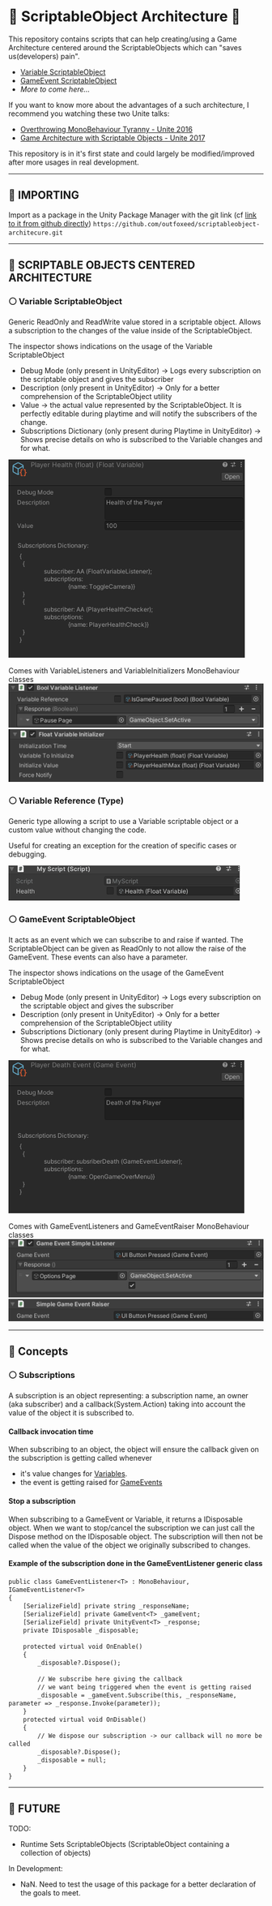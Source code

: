 # 📖 ScriptableObject Architecture 📖

This repository contains scripts that can help creating/using a Game Architecture centered around the ScriptableObjects
which can "saves us(developers) pain".
- [Variable ScriptableObject](#-variable-scriptableobject)
- [GameEvent ScriptableObject](#-gameevent-scriptableobject)
- *More to come here...*

If you want to know more about the advantages of a such architecture, I recommend you watching these two Unite talks:
- [Overthrowing MonoBehaviour Tyranny - Unite 2016](https://www.youtube.com/watch?v=6vmRwLYWNRo)
- [Game Architecture with Scriptable Objects - Unite 2017](https://www.youtube.com/watch?v=raQ3iHhE_Kk)

This repository is in it's first state and could largely be modified/improved after more usages in real development.

---
## 🔵 IMPORTING
Import as a package in the Unity Package Manager with the git link 
(cf [link to it from github directly](https://docs.unity3d.com/Manual/upm-ui-giturl.html))
`https://github.com/outfoxeed/scriptableobject-architecure.git`

---
## 🔵 SCRIPTABLE OBJECTS CENTERED ARCHITECTURE

### ⚪ Variable ScriptableObject
Generic ReadOnly and ReadWrite value stored in a scriptable object.
Allows a subscription to the changes of the value inside of the ScriptableObject.

The inspector shows indications on the usage of the Variable ScriptableObject
- Debug Mode (only present in UnityEditor) -> Logs every subscription on the scriptable object and gives the subscriber
- Description (only present in UnityEditor) -> Only for a better comprehension of the ScriptableObject utility
- Value -> the actual value represented by the ScriptableObject. It is perfectly editable during playtime and will notify the subscribers of the change.
- Subscriptions Dictionary (only present during Playtime in UnityEditor) -> Shows precise details on who is subscribed to the Variable changes and for what.

![Variable Inspector](Documentation/VariableInspector.png)

Comes with VariableListeners and VariableInitializers MonoBehaviour classes
![Variable Listener](Documentation/VariableListener.png)
![Variable Initializer](Documentation/VariableInitializer.png)

### ⚪ Variable Reference (Type)
Generic type allowing a script to use a Variable scriptable object or a custom value
without changing the code. 

Useful for creating an exception for the creation of specific cases or debugging. 

![Variable Reference](Documentation/VariableReference.gif)

### ⚪ GameEvent ScriptableObject
It acts as an event which we can subscribe to and raise if wanted. The ScriptableObject can be given as ReadOnly to not allow the raise of the GameEvent.
These events can also have a parameter.  

The inspector shows indications on the usage of the GameEvent ScriptableObject
- Debug Mode (only present in UnityEditor) -> Logs every subscription on the scriptable object and gives the subscriber
- Description (only present in UnityEditor) -> Only for a better comprehension of the ScriptableObject utility
- Subscriptions Dictionary (only present during Playtime in UnityEditor) -> Shows precise details on who is subscribed to the Variable changes and for what.

![Game Event Inspector](Documentation/GameEventInspector.png)

Comes with GameEventListeners and GameEventRaiser MonoBehaviour classes
![Game Event Listener](Documentation/GameEventListener.png)
![Game Event Raiser](Documentation/GameEventRaiser.png)

---
## 🔵 Concepts
### ⚪ Subscriptions
A subscription is an object representing: a subscription name, an owner (aka subscriber) 
and a callback(System.Action) taking into account the value of the object it is subscribed to.

#### Callback invocation time
When subscribing to an object, the object will ensure the callback given on the subscription 
is getting called whenever 
- it's value changes for [Variables](#-variable-scriptableobject). 
- the event is getting raised for [GameEvents](#-gameevent-scriptableobject)


#### Stop a subscription
When subscribing to a GameEvent or Variable, it returns a IDisposable object. When we want to stop/cancel the subscription we can just call the Dispose method on the IDisposable object.
The subscription will then not be called when the value of the object we originally subscribed to changes.

#### Example of the subscription done in the GameEventListener generic class
```
public class GameEventListener<T> : MonoBehaviour, IGameEventListener<T>
{
    [SerializeField] private string _responseName;
    [SerializeField] private GameEvent<T> _gameEvent;
    [SerializeField] private UnityEvent<T> _response;
    private IDisposable _disposable;
    
    protected virtual void OnEnable()
    {
        _disposable?.Dispose();
        
        // We subscribe here giving the callback 
        // we want being triggered when the event is getting raised 
        _disposable = _gameEvent.Subscribe(this, _responseName, parameter => _response.Invoke(parameter));
    }
    protected virtual void OnDisable()
    {
        // We dispose our subscription -> our callback will no more be called
        _disposable?.Dispose();
        _disposable = null;
    }
}
```

---
## 🔵 FUTURE
TODO:
- Runtime Sets ScriptableObjects (ScriptableObject containing a collection of objects)

In Development:
- NaN. Need to test the usage of this package for a better declaration of the goals to meet.

